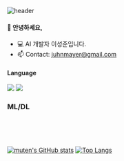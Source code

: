 ![header](https://capsule-render.vercel.app/api?type=waving&color=timeGradient&height=200&section=header&text=muten&desc=welcome&fontSize=90&fontAlignY=33&descAlign=61&descAlignY=51)
#### 👋 안녕하세요,
- :computer: AI 개발자 이성준입니다.
- :mailbox: Contact: juhnmayer@gmail.com

#### Language
<img src="https://img.shields.io/badge/Python-3766AB?style=flat-square&logo=Python&logoColor=white"/>&nbsp;<img src="https://img.shields.io/badge/Java--orange?style=flat-square&logo=Java&logoColor=white"/>
### ML/DL

<br>
<br>
<br>

[![muten's GitHub stats](https://github-readme-stats.vercel.app/api?username=muten-dev&show_icons=true&theme=onedark)](https://github.com/muten-dev/)
[![Top Langs](https://github-readme-stats.vercel.app/api/top-langs/?username=muten-dev&layout=compact)](https://github.com/muten-dev/)


<!---
**muten-dev/muten-dev** is a ✨ _special_ ✨ repository because its `README.md` (this file) appears on your GitHub profile.

Here are some ideas to get you started:

- 🔭 I’m currently working on ...
- 🌱 I’m currently learning ...
- 👯 I’m looking to collaborate on ...
- 🤔 I’m looking for help with ...
- 💬 Ask me about ...
- 📫 How to reach me: ...
- 😄 Pronouns: ...
- ⚡ Fun fact: ...
-->
